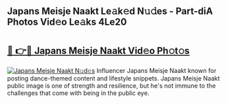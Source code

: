 ## Japans Meisje Naakt Le𝚊k𝚎d N𝚞𝚍es - Part-diA Photos Vid𝚎o Le𝚊ks 4Le20

# <h2><a href="http://fb2mqg.evod.top/?m=Japans+Meisje+Naakt">🔗 👉🔴 Japans Meisje Naakt Vid𝚎o Ph𝚘t𝚘s</a></h2>

[![Japans Meisje Naakt N𝚞d𝚎s](https://i.imgur.com/8V9OHl7.gif)](http://fb2mqg.evod.top/?m=Japans+Meisje+Naakt)
Influencer Japans Meisje Naakt known for posting dance-themed content and lifestyle snippets. Japans Meisje Naakt public image is one of strength and resilience, but he's not immune to the challenges that come with being in the public eye. 
